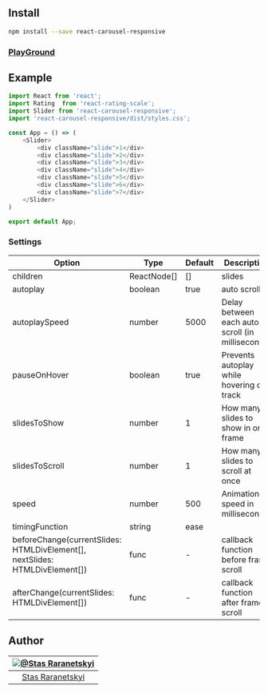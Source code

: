 ## Install

```sh
npm install --save react-carousel-responsive
```

<!-- ## Demo -->

<!-- [https://stas-raranetskyi.github.io/react-rating-scale/](https://stas-raranetskyi.github.io/react-rating-scale/) -->

### [PlayGround](https://codesandbox.io/s/autumn-leftpad-l314p)

## Example

```javascript
import React from 'react';
import Rating  from 'react-rating-scale';
import Slider from 'react-carousel-responsive';
import 'react-carousel-responsive/dist/styles.css';

const App = () => (
    <Slider>
        <div className="slide">1</div>
        <div className="slide">2</div>
        <div className="slide">3</div>
        <div className="slide">4</div>
        <div className="slide">5</div>
        <div className="slide">6</div>
        <div className="slide">7</div>
    </Slider>
)

export default App;
```

### Settings

Option | Type | Default | Description
------ | ---- | ------- | -----------
children | ReactNode[] | [] | slides
autoplay | boolean | true | auto scroll
autoplaySpeed | number | 5000 | Delay between each auto scroll (in milliseconds)
pauseOnHover | boolean | true | Prevents autoplay while hovering on track
slidesToShow | number | 1 | How many slides to show in one frame
slidesToScroll | number | 1 | How many slides to scroll at once
speed | number | 500 | Animation speed in milliseconds
timingFunction | string | ease |
beforeChange(currentSlides: HTMLDivElement[], nextSlides: HTMLDivElement[]) | func | - | callback function before frame scroll
afterChange(currentSlides: HTMLDivElement[]) | func | - | callback function after frame scroll

## Author

|[![@Stas Raranetskyi](https://avatars0.githubusercontent.com/u/11090889?s=128&v=4)](https://github.com/stas-raranetskyi/)|
|:---:|
|[Stas Raranetskyi](https://github.com/stas-raranetskyi/)|
